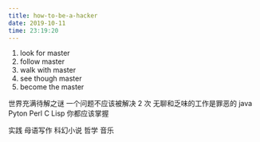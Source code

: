 ```yaml
---
title: how-to-be-a-hacker
date: 2019-10-11 
time: 23:19:20
---
```


1. look for master
2. follow master
3. walk with master
4. see though master
5. become the master

世界充满待解之谜
一个问题不应该被解决 2 次
无聊和乏味的工作是罪恶的
java Pyton Perl C Lisp  你都应该掌握

实践 母语写作 科幻小说 哲学 音乐 
